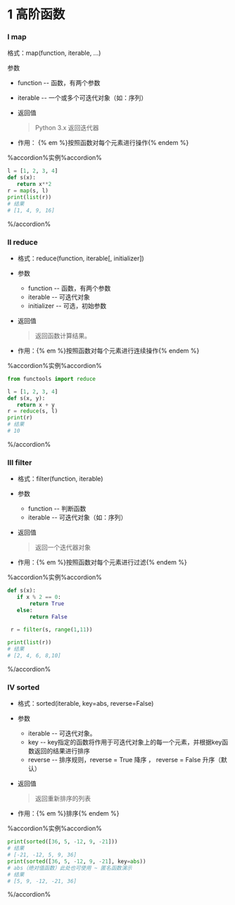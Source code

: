 # 1 高阶函数

### Ⅰ map

格式：map(function, iterable, ...)

参数

- function -- 函数，有两个参数
- iterable -- 一个或多个可迭代对象（如：序列）


- 返回值

  > Python 3.x 返回迭代器

- 作用： {% em %}按照函数对每个元素进行操作{% endem %}

%accordion%实例%accordion%

```python
l = [1, 2, 3, 4]
def s(x):
   return x**2
r = map(s, l)
print(list(r)) 
# 结果
# [1, 4, 9, 16]
```

%/accordion%

### Ⅱ reduce

- 格式：reduce(function, iterable[, initializer])

- 参数

  - function -- 函数，有两个参数
  - iterable -- 可迭代对象
  - initializer -- 可选，初始参数

- 返回值

  > 返回函数计算结果。

- 作用：{% em %}按照函数对每个元素进行连续操作{% endem %}

%accordion%实例%accordion%

```python
from functools import reduce

l = [1, 2, 3, 4]
def s(x, y):
   return x + y
r = reduce(s, l)
print(r) 
# 结果
# 10
```

%/accordion%

### Ⅲ filter

- 格式：filter(function, iterable)

- 参数

  - function -- 判断函数
  - iterable -- 可迭代对象（如：序列）

- 返回值

  > 返回一个迭代器对象

- 作用：{% em %}按照函数对每个元素进行过滤{% endem %}

%accordion%实例%accordion%

```python
def s(x):
   if x % 2 == 0:
       return True
   else:
       return False
    
 r = filter(s, range(1,11))

print(list(r))
# 结果
# [2, 4, 6, 8,10]
```

%/accordion%

### Ⅳ sorted

- 格式：sorted(iterable, key=abs, reverse=False)

- 参数

  - iterable -- 可迭代对象。
  - key -- key指定的函数将作用于可迭代对象上的每一个元素，并根据key函数返回的结果进行排序
  - reverse -- 排序规则，reverse = True 降序 ， reverse = False 升序（默认）

- 返回值

  > 返回重新排序的列表

- 作用：{% em %}排序{% endem %}

%accordion%实例%accordion%

```python
print(sorted([36, 5, -12, 9, -21]))
# 结果
# [-21, -12, 5, 9, 36]
print(sorted([36, 5, -12, 9, -21], key=abs))
# abs（绝对值函数）此处也可使用 ~ 匿名函数演示
# 结果
# [5, 9, -12, -21, 36]
```

%/accordion%